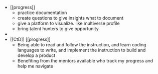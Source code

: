 - [[progress]]
	- practice documentation
	- create questions to give insights what to document
	- give a platform to visualize. like multiverse profile
	- bring talent hunters to give opportunity
-
- [[CtD]] [[progress]]
	- Being able to read and follow the instruction, and learn coding languages to write, and implement the instruction to build and develop a product
	- Benefiting from the mentors available who track my progress and help me navigate